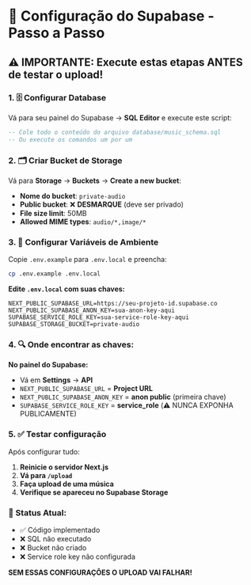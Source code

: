 # 🔧 Configuração do Supabase - Passo a Passo

## ⚠️ IMPORTANTE: Execute estas etapas ANTES de testar o upload!

### 1. 🗄️ Configurar Database

Vá para seu painel do Supabase → **SQL Editor** e execute este script:

```sql
-- Cole todo o conteúdo do arquivo database/music_schema.sql
-- Ou execute os comandos um por um
```

### 2. 🗂️ Criar Bucket de Storage

Vá para **Storage** → **Buckets** → **Create a new bucket**:

- **Nome do bucket**: `private-audio`
- **Public bucket**: ❌ **DESMARQUE** (deve ser privado)
- **File size limit**: 50MB
- **Allowed MIME types**: `audio/*,image/*`

### 3. 🔑 Configurar Variáveis de Ambiente

Copie `.env.example` para `.env.local` e preencha:

```bash
cp .env.example .env.local
```

**Edite `.env.local` com suas chaves:**

```env
NEXT_PUBLIC_SUPABASE_URL=https://seu-projeto-id.supabase.co
NEXT_PUBLIC_SUPABASE_ANON_KEY=sua-anon-key-aqui
SUPABASE_SERVICE_ROLE_KEY=sua-service-role-key-aqui
SUPABASE_STORAGE_BUCKET=private-audio
```

### 4. 🔍 Onde encontrar as chaves:

**No painel do Supabase:**
- Vá em **Settings** → **API**
- `NEXT_PUBLIC_SUPABASE_URL` = **Project URL**
- `NEXT_PUBLIC_SUPABASE_ANON_KEY` = **anon public** (primeira chave)
- `SUPABASE_SERVICE_ROLE_KEY` = **service_role** (⚠️ NUNCA EXPONHA PUBLICAMENTE)

### 5. ✅ Testar configuração

Após configurar tudo:

1. **Reinicie o servidor Next.js**
2. **Vá para `/upload`**
3. **Faça upload de uma música**
4. **Verifique se apareceu no Supabase Storage**

### 🚨 Status Atual:

- ✅ Código implementado
- ❌ SQL não executado
- ❌ Bucket não criado
- ❌ Service role key não configurada

**SEM ESSAS CONFIGURAÇÕES O UPLOAD VAI FALHAR!**